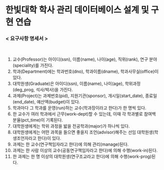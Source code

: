 # 한빛대학 학사 관리 데이터베이스 설계 및 구현 연습

<h3><strong>< 요구사항 명세서 ></strong></h3><br>


1) 교수(Professor)는 아이디(ssn), 이름(name), 나이(age), 직위(rank), 연구 분야(speciality)를 가진다.
2) 학과(Department)에는 학과번호(dno), 학과이름(dname), 학과사무실(office)이 있다.
3) 대학원생(Graduate)은 아이디(ssn), 이름(name), 나이(age), 학위과정(deg_prog, 석사/박사)을 가진다.
4) 과제(Project)는 과제번호(pid), 지원기관(sponsor), 개시일(start_date), 종료일(end_date), 예산액(budget)이 있다.
5) 학과마다 그 학과를 운영(run)하는 교수(학과장이라고 한다)가 한 명씩 있다.
6) 한 교수가 여러 학과에서 근무(work-dept)할 수 있는데, 이때 각 학과별로 참여백분율(pct_time)이 기록된다.
7) 대학원생에게는 학위 과정을 밟을 전공학과(major)가 하나씩 있다.
8) 대학원생에게는 어떤 과목을 들으면 좋을지 조언(advisor)해주는 선임 대학원생(학생조언자라고 한다)이 있다.
9) 과제는 한 교수(연구책임자라고 한다)에 의해 관리(manage)된다.
10) 과제는 한 사람 이상의 교수(공동연구책임자라고 한다)에 의해 수행(work-in)된다.
11) 한 과제는 한 명 이상의 대학원생(연구조교라고 한다)에 의해 수행(work-prog)된다.
